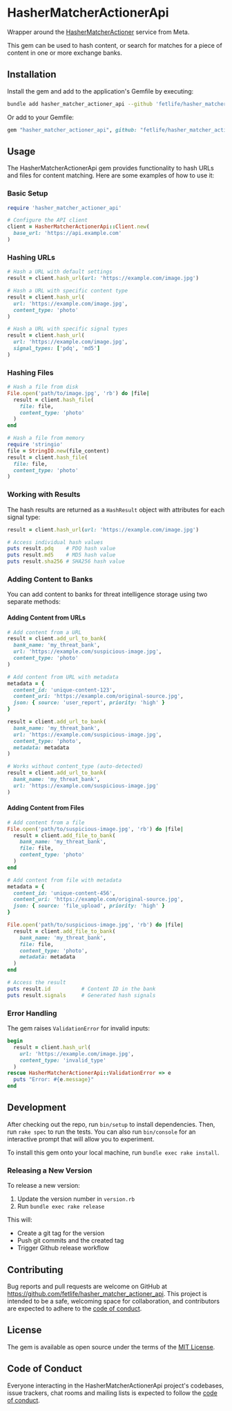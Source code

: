 # HasherMatcherActionerApi

Wrapper around the [HasherMatcherActioner](https://github.com/facebook/ThreatExchange/tree/main/hasher-matcher-actioner) service from Meta.

This gem can be used to hash content, or search for matches for a piece of content in one or more exchange banks.

## Installation

Install the gem and add to the application's Gemfile by executing:

```bash
bundle add hasher_matcher_actioner_api --github 'fetlife/hasher_matcher_actioner_api'
```

Or add to your Gemfile:

```ruby
gem "hasher_matcher_actioner_api", github: "fetlife/hasher_matcher_actioner_api"
```

## Usage

The HasherMatcherActionerApi gem provides functionality to hash URLs and files for content matching. Here are some examples of how to use it:

### Basic Setup

```ruby
require 'hasher_matcher_actioner_api'

# Configure the API client
client = HasherMatcherActionerApi::Client.new(
  base_url: 'https://api.example.com'
)
```

### Hashing URLs

```ruby
# Hash a URL with default settings
result = client.hash_url(url: 'https://example.com/image.jpg')

# Hash a URL with specific content type
result = client.hash_url(
  url: 'https://example.com/image.jpg',
  content_type: 'photo'
)

# Hash a URL with specific signal types
result = client.hash_url(
  url: 'https://example.com/image.jpg',
  signal_types: ['pdq', 'md5']
)
```

### Hashing Files

```ruby
# Hash a file from disk
File.open('path/to/image.jpg', 'rb') do |file|
  result = client.hash_file(
    file: file,
    content_type: 'photo'
  )
end

# Hash a file from memory
require 'stringio'
file = StringIO.new(file_content)
result = client.hash_file(
  file: file,
  content_type: 'photo'
)
```

### Working with Results

The hash results are returned as a `HashResult` object with attributes for each signal type:

```ruby
result = client.hash_url(url: 'https://example.com/image.jpg')

# Access individual hash values
puts result.pdq    # PDQ hash value
puts result.md5    # MD5 hash value
puts result.sha256 # SHA256 hash value
```

### Adding Content to Banks

You can add content to banks for threat intelligence storage using two separate methods:

#### Adding Content from URLs

```ruby
# Add content from a URL
result = client.add_url_to_bank(
  bank_name: 'my_threat_bank',
  url: 'https://example.com/suspicious-image.jpg',
  content_type: 'photo'
)

# Add content from URL with metadata
metadata = {
  content_id: 'unique-content-123',
  content_uri: 'https://example.com/original-source.jpg',
  json: { source: 'user_report', priority: 'high' }
}

result = client.add_url_to_bank(
  bank_name: 'my_threat_bank',
  url: 'https://example.com/suspicious-image.jpg',
  content_type: 'photo',
  metadata: metadata
)

# Works without content_type (auto-detected)
result = client.add_url_to_bank(
  bank_name: 'my_threat_bank',
  url: 'https://example.com/suspicious-image.jpg'
)
```

#### Adding Content from Files

```ruby
# Add content from a file
File.open('path/to/suspicious-image.jpg', 'rb') do |file|
  result = client.add_file_to_bank(
    bank_name: 'my_threat_bank',
    file: file,
    content_type: 'photo'
  )
end

# Add content from file with metadata
metadata = {
  content_id: 'unique-content-456',
  content_uri: 'https://example.com/original-source.jpg',
  json: { source: 'file_upload', priority: 'high' }
}

File.open('path/to/suspicious-image.jpg', 'rb') do |file|
  result = client.add_file_to_bank(
    bank_name: 'my_threat_bank',
    file: file,
    content_type: 'photo',
    metadata: metadata
  )
end

# Access the result
puts result.id          # Content ID in the bank
puts result.signals     # Generated hash signals
```

### Error Handling

The gem raises `ValidationError` for invalid inputs:

```ruby
begin
  result = client.hash_url(
    url: 'https://example.com/image.jpg',
    content_type: 'invalid_type'
  )
rescue HasherMatcherActionerApi::ValidationError => e
  puts "Error: #{e.message}"
end
```

## Development

After checking out the repo, run `bin/setup` to install dependencies. Then, run `rake spec` to run the tests. You can also run `bin/console` for an interactive prompt that will allow you to experiment.

To install this gem onto your local machine, run `bundle exec rake install`.

### Releasing a New Version

To release a new version:
1. Update the version number in `version.rb`
2. Run `bundle exec rake release`

This will:
- Create a git tag for the version
- Push git commits and the created tag
- Trigger Github release workflow

## Contributing

Bug reports and pull requests are welcome on GitHub at https://github.com/fetlife/hasher_matcher_actioner_api. This project is intended to be a safe, welcoming space for collaboration, and contributors are expected to adhere to the [code of conduct](https://github.com/fetlife/hasher_matcher_actioner_api/blob/main/CODE_OF_CONDUCT.md).

## License

The gem is available as open source under the terms of the [MIT License](https://opensource.org/licenses/MIT).

## Code of Conduct

Everyone interacting in the HasherMatcherActionerApi project's codebases, issue trackers, chat rooms and mailing lists is expected to follow the [code of conduct](https://github.com/fetlife/hasher_matcher_actioner_api/blob/main/CODE_OF_CONDUCT.md).
